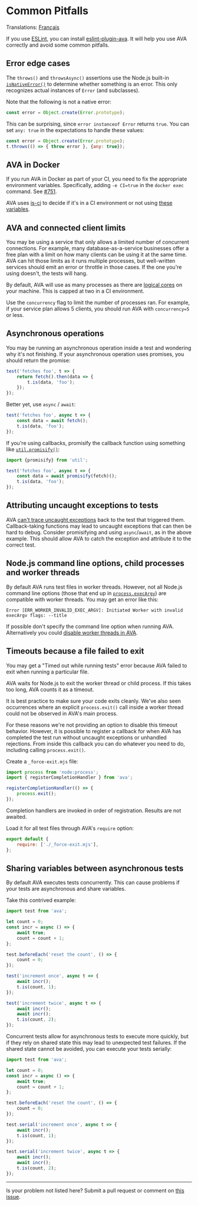 # Common Pitfalls

Translations: [Français](https://github.com/avajs/ava-docs/blob/main/fr_FR/docs/08-common-pitfalls.md)

If you use [ESLint](https://eslint.org), you can install [eslint-plugin-ava](https://github.com/avajs/eslint-plugin-ava). It will help you use AVA correctly and avoid some common pitfalls.

## Error edge cases

The `throws()` and `throwsAsync()` assertions use the Node.js built-in [`isNativeError()`](https://nodejs.org/api/util.html#utiltypesisnativeerrorvalue) to determine whether something is an error. This only recognizes actual instances of `Error` (and subclasses).

Note that the following is not a native error:

```js
const error = Object.create(Error.prototype);
```

This can be surprising, since `error instanceof Error` returns `true`. You can set `any: true` in the expectations to handle these values:

```js
const error = Object.create(Error.prototype);
t.throws(() => { throw error }, {any: true});
```

## AVA in Docker

If you run AVA in Docker as part of your CI, you need to fix the appropriate environment variables. Specifically, adding `-e CI=true` in the `docker exec` command. See [#751](https://github.com/avajs/ava/issues/751).

AVA uses [is-ci](https://github.com/watson/is-ci) to decide if it's in a CI environment or not using [these variables](https://github.com/watson/ci-info/blob/master/index.js).

## AVA and connected client limits

You may be using a service that only allows a limited number of concurrent connections. For example, many database-as-a-service businesses offer a free plan with a limit on how many clients can be using it at the same time. AVA can hit those limits as it runs multiple processes, but well-written services should emit an error or throttle in those cases. If the one you're using doesn't, the tests will hang.

By default, AVA will use as many processes as there are [logical cores](https://superuser.com/questions/1105654/logical-vs-physical-cpu-performance) on your machine. This is capped at two in a CI environment.

Use the `concurrency` flag to limit the number of processes ran. For example, if your service plan allows 5 clients, you should run AVA with `concurrency=5` or less.

## Asynchronous operations

You may be running an asynchronous operation inside a test and wondering why it's not finishing. If your asynchronous operation uses promises, you should return the promise:

```js
test('fetches foo', t => {
	return fetch().then(data => {
		t.is(data, 'foo');
	});
});
```

Better yet, use `async` / `await`:

```js
test('fetches foo', async t => {
	const data = await fetch();
	t.is(data, 'foo');
});
```

If you're using callbacks, promisify the callback function using something like [`util.promisify()`](https://nodejs.org/dist/latest/docs/api/util.html#util_util_promisify_original):

```js
import {promisify} from 'util';

test('fetches foo', async t => {
	const data = await promisify(fetch)();
	t.is(data, 'foo');
});
```

## Attributing uncaught exceptions to tests

AVA [can't trace uncaught exceptions](https://github.com/avajs/ava/issues/214) back to the test that triggered them. Callback-taking functions may lead to uncaught exceptions that can then be hard to debug. Consider promisifying and using `async`/`await`, as in the above example. This should allow AVA to catch the exception and attribute it to the correct test.

## Node.js command line options, child processes and worker threads

By default AVA runs test files in worker threads. However, not all Node.js command line options (those that end up in [`process.execArgv`](https://nodejs.org/api/process.html#processexecargv)) are compatible with worker threads. You may get an error like this:

```
Error [ERR_WORKER_INVALID_EXEC_ARGV]: Initiated Worker with invalid execArgv flags: --title
```

If possible don't specify the command line option when running AVA. Alternatively you could [disable worker threads in AVA](./06-configuration.md#options).

## Timeouts because a file failed to exit

You may get a "Timed out while running tests" error because AVA failed to exit when running a particular file.

AVA waits for Node.js to exit the worker thread or child process. If this takes too long, AVA counts it as a timeout.

It is best practice to make sure your code exits cleanly. We've also seen occurrences where an explicit `process.exit()` call inside a worker thread could not be observed in AVA's main process.

For these reasons we're not providing an option to disable this timeout behavior. However, it is possible to register a callback for when AVA has completed the test run without uncaught exceptions or unhandled rejections. From inside this callback you can do whatever you need to do, including calling `process.exit()`.

Create a `_force-exit.mjs` file:

```js
import process from 'node:process';
import { registerCompletionHandler } from 'ava';

registerCompletionHandler(() => {
	process.exit();
});
```

Completion handlers are invoked in order of registration. Results are not awaited.

Load it for all test files through AVA's `require` option:

```js
export default {
	require: ['./_force-exit.mjs'],
};
```

## Sharing variables between asynchronous tests

By default AVA executes tests concurrently. This can cause problems if your tests are asynchronous and share variables.

Take this contrived example:

```js
import test from 'ava';

let count = 0;
const incr = async () => {
	await true;
	count = count + 1;
};

test.beforeEach('reset the count', () => {
	count = 0;
});

test('increment once', async t => {
	await incr();
	t.is(count, 1);
});

test('increment twice', async t => {
	await incr();
	await incr();
	t.is(count, 2);
});
```

Concurrent tests allow for asynchronous tests to execute more quickly, but if they rely on shared state this may lead to unexpected test failures. If the shared state cannot be avoided, you can execute your tests serially:

```js
import test from 'ava';

let count = 0;
const incr = async () => {
	await true;
	count = count + 1;
};

test.beforeEach('reset the count', () => {
	count = 0;
});

test.serial('increment once', async t => {
	await incr();
	t.is(count, 1);
});

test.serial('increment twice', async t => {
	await incr();
	await incr();
	t.is(count, 2);
});
```

---

Is your problem not listed here? Submit a pull request or comment on [this issue](https://github.com/avajs/ava/issues/404).
